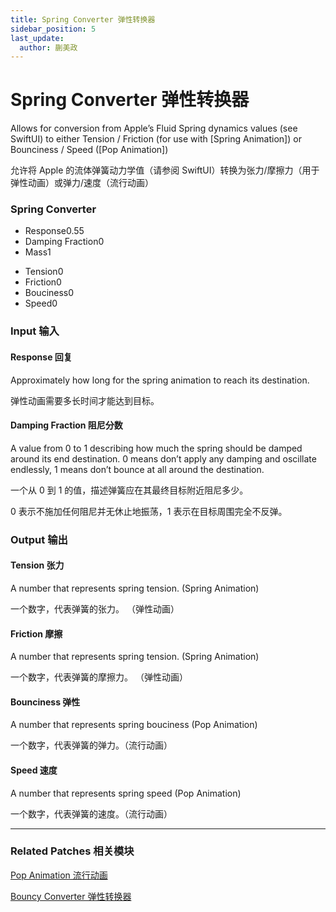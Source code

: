 ```yaml
---
title: Spring Converter 弹性转换器
sidebar_position: 5
last_update:
  author: 蒯美政
---
```


# Spring Converter 弹性转换器

Allows for conversion from Apple’s Fluid Spring dynamics values (see SwiftUI) to either Tension / Friction (for use with [Spring Animation]) or Bounciness / Speed ([Pop Animation])

允许将 Apple 的流体弹簧动力学值（请参阅 SwiftUI）转换为张力/摩擦力（用于弹性动画）或弹力/速度（流行动画）

<div className="patch-container">
    <div className="patch processor">
        <h3>Spring Converter</h3>
        <ul className="inputs">
            <li>Response<span>0.55</span></li>
            <li>Damping Fraction<span>0</span></li>
            <li>Mass<span>1</span></li>
        </ul>
        <ul className="outputs">
            <li>Tension<span>0</span></li>
            <li>Friction<span>0</span></li>
            <li>Bouciness<span>0</span></li>
            <li>Speed<span>0</span></li>
        </ul>
    </div>
</div>


<div className="port-descriptions">
<div className="inputs">

### Input 输入

#### Response 回复

Approximately how long for the spring animation to reach its destination.

弹性动画需要多长时间才能达到目标。

#### Damping Fraction 阻尼分数

A value from 0 to 1 describing how much the spring should be damped around its end destination. 0 means don’t apply any damping and oscillate endlessly, 1 means don’t bounce at all around the destination.

一个从 0 到 1 的值，描述弹簧应在其最终目标附近阻尼多少。

0 表示不施加任何阻尼并无休止地振荡，1 表示在目标周围完全不反弹。

</div>
<div className="outputs">

### Output 输出

#### Tension 张力

A number that represents spring tension. (Spring Animation)

一个数字，代表弹簧的张力。 （弹性动画）

#### Friction 摩擦

A number that represents spring tension. (Spring Animation)

一个数字，代表弹簧的摩擦力。 （弹性动画）

#### Bounciness 弹性

A number that represents spring bouciness (Pop Animation)

一个数字，代表弹簧的弹力。（流行动画）

#### Speed 速度

A number that represents spring speed (Pop Animation)

一个数字，代表弹簧的速度。（流行动画）

</div>
</div>

---

### Related Patches 相关模块

[Pop Animation 流行动画](./Pop%20Animation.md)

[Bouncy Converter 弹性转换器](./Bouncy%20Converter.md)



